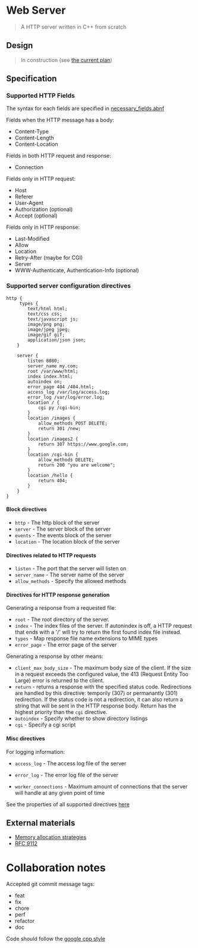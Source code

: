# Web Server

> A HTTP server written in C++ from scratch

## Design

> In construction (see [the current plan](docs/planning.md))

## Specification

### Supported HTTP Fields

The syntax for each fields are specified in [necessary_fields.abnf](docs/HTTP_fields/necessary_fields.abnf)

Fields when the HTTP message has a body:

- Content-Type
- Content-Length
- Content-Location

Fields in both HTTP request and response:

- Connection

Fields only in HTTP request:

- Host
- Referer
- User-Agent
- Authorization (optional)
- Accept (optional)

Fields only in HTTP response:

- Last-Modified
- Allow
- Location
- Retry-After (maybe for CGI)
- Server
- WWW-Authenticate, Authentication-Info (optional)

### Supported server configuration directives

```nginx
http {
     types {
        text/html html;
        text/css css;
        text/javascript js;
        image/png png;
        image/jpeg jpeg;
        image/gif gif;
        application/json json;
    }

    server {
        listen 8080;
        server_name my.com;
        root /var/www/html;
        index index.html;
        autoindex on;
        error_page 404 /404.html;
        access_log /var/log/access.log;
        error_log /var/log/error.log;
        location / {
            cgi py /cgi-bin;
        }
        location /images {
            allow_methods POST DELETE;
            return 301 /new;
        }
        location /images2 {
            return 307 https://www.google.com;
        }
        location /cgi-bin {
            allow_methods DELETE;
            return 200 "you are welcome";
        }
		location /hello {
			return 404;
		}
    }
}
```

#### Block directives

- `http` - The http block of the server
- `server` - The server block of the server
- `events` - The events block of the server
- `location` - The location block of the server

#### Directives related to HTTP requests

- `listen` - The port that the server will listen on
- `server_name` - The server name of the server
- `allow_methods` - Specify the allowed methods

#### Directives for HTTP response generation

Generating a response from a requested file:

- `root` - The root directory of the server.
- `index` - The index files of the server. If autonindex is off, a HTTP request that ends with a '/' will try to return the first found index file instead.
- `types` - Map response file name extensions to MIME types
- `error_page` - The error page of the server

Generating a response by other means:

- `client_max_body_size` - The maximum body size of the client. If the size in a request exceeds the configured value, the 413 (Request Entity Too Large) error is returned to the client.
- `return` - returns a response with the specified status code. Redirections are handled by this directive: temporily (307) or permanantly (301) redirection. If the status code is not a redirection, it can also return a string that will be sent in the HTTP response body. Return has the highest priority than the `cgi` directive.
- `autoindex` - Specify whether to show directory listings
- `cgi` - Specify a cgi script

#### Misc directives

For logging information:

- `access_log` - The access log file of the server
- `error_log` - The error log file of the server

- `worker_connections` - Maximum amount of connections that the server will handle at any given point of time 

See the properties of all supported directives [here](docs/planning.md#configuration-file)

## External materials

- [Memory allocation strategies](https://www.gingerbill.org/series/memory-allocation-strategies/)
- [RFC 9112](https://datatracker.ietf.org/doc/html/rfc9112)

# Collaboration notes

Accepted git commit message tags:

- feat
- fix
- chore
- perf
- refactor
- doc

Code should follow the [google cpp style](https://anthonytsang.notion.site/Google-C-code-guidelines-ce6a361b17a5415bb41ab264f1866e75?pvs=4)